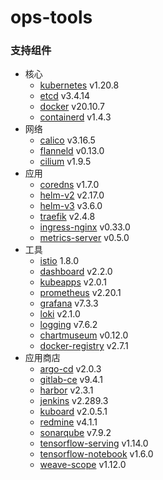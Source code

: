 # ops-tools

### 支持组件

- 核心
  - [kubernetes](https://github.com/kubernetes/kubernetes) v1.20.8
  - [etcd](https://github.com/coreos/etcd) v3.4.14
  - [docker](https://www.docker.com/) v20.10.7
  - [containerd](https://containerd.io/) v1.4.3
- 网络
  - [calico](https://github.com/projectcalico/calico) v3.16.5
  - [flanneld](https://github.com/coreos/flannel) v0.13.0
  - [cilium](https://github.com/cilium/cilium) v1.9.5
- 应用
  - [coredns](https://github.com/coredns/coredns) v1.7.0
  - [helm-v2](https://github.com/helm/helm) v2.17.0
  - [helm-v3](https://github.com/helm/helm) v3.6.0
  - [traefik](https://github.com/containous/traefik) v2.4.8
  - [ingress-nginx](https://github.com/kubernetes/ingress-nginx) v0.33.0
  - [metrics-server](https://github.com/kubernetes-sigs/metrics-server) v0.5.0
- 工具
  - [istio](https://github.com/istio/istio) 1.8.0
  - [dashboard](https://github.com/kubernetes/dashboard) v2.2.0
  - [kubeapps](https://github.com/kubeapps/kubeapps) v2.0.1
  - [prometheus](https://github.com/prometheus/prometheus) v2.20.1
  - [grafana](https://github.com/grafana/grafana) v7.3.3
  - [loki](https://github.com/grafana/loki) v2.1.0
  - [logging](https://github.com/elastic/elasticsearch) v7.6.2
  - [chartmuseum](https://github.com/helm/chartmuseum) v0.12.0
  - [docker-registry](https://github.com/docker/distribution) v2.7.1
- 应用商店
  - [argo-cd](https://github.com/argoproj/argo-cd) v2.0.3
  - [gitlab-ce](https://about.gitlab.com) v9.4.1
  - [harbor](https://github.com/goharbor/harbor) v2.3.1
  - [jenkins](https://github.com/jenkinsci/jenkins) v2.289.3
  - [kuboard](https://github.com/eip-work/kuboard-press) v2.0.5.1
  - [redmine](https://github.com/redmine/redmine) v4.1.1
  - [sonarqube](https://github.com/SonarSource/sonarqube) v7.9.2
  - [tensorflow-serving](https://github.com/tensorflow/serving) v1.14.0
  - [tensorflow-notebook](https://github.com/tensorflow/tensorflow) v1.6.0
  - [weave-scope](https://github.com/weaveworks/scope) v1.12.0
